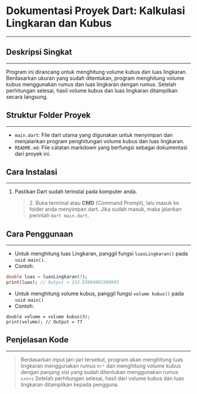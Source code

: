 # Dokumentasi Proyek Dart: Kalkulasi Lingkaran dan Kubus
***
## Deskripsi Singkat
***

Program ini dirancang untuk menghitung volume kubus dan luas lingkaran. Berdasarkan ukuran yang sudah ditentukan, program menghitung volume kubus menggunakan rumus dan luas lingkaran dengan rumus. Setelah perhitungan selesai, hasil volume kubus dan luas lingkaran ditampilkan secara langsung.
## Struktur Folder Proyek
***

* `main.dart`: File dart utama yang digunakan untuk menyimpan dan menjalankan program penghitungan volume kubus dan luas lingkaran.
* `README.md`: File catatan markdown yang berfungsi sebagai dokumentasi dari proyek ini.
## Cara Instalasi
***

1. Pastikan Dart sudah terinstal pada komputer anda.
    > 2\. Buka terminal atau **CMD** (Command Prompt), lalu masuk ke folder anda menyimpan dart. Jika sudah masuk, maka jalankan perintah `dart main.dart`.
## Cara Penggunaan
***

* Untuk menghitung luas Lingkaran, panggil fungsi `luasLingkaran()` pada `void main()`.
* Contoh:
```Dart
double luas = luasLingkaran(7);
print(luas); // Output = 153.93804002589985
```
* Untuk menghitung volume kubus, panggil fungsi `volume kubus()` pada `void main()`
* Contoh:
```
double volume = volume kubus(3);
print(volume); // Output = 77
```
## Penjelasan Kode
***
> Berdasarkan input jari-jari tersebut, program akan menghitung luas lingkaran menggunakan rumus `πr²` dan menghitung volume kubus dengan panjang sisi yang sudah ditentukan menggunakan rumus `s×s×s` Setelah perhitungan selesai, hasil dari volume kubus dan luas lingkaran ditampilkan kepada pengguna.